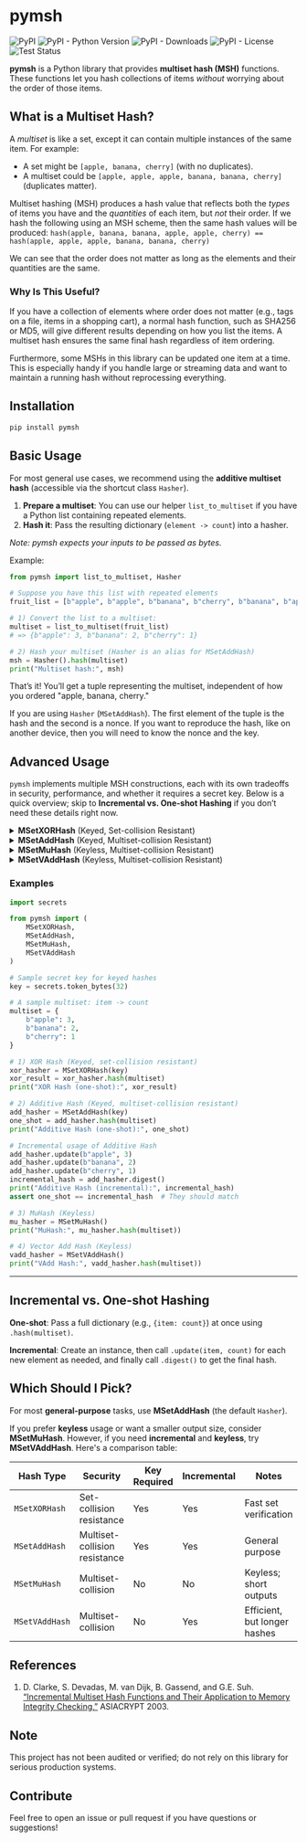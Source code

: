 # pymsh

<p>
   <img alt="PyPI" src="https://img.shields.io/pypi/v/pymsh?color=blue">
   <img alt="PyPI - Python Version" src="https://img.shields.io/pypi/pyversions/pymsh">
   <img alt="PyPI - Downloads" src="https://img.shields.io/pypi/dm/pymsh">
   <img alt="PyPI - License" src="https://img.shields.io/pypi/l/pymsh?label=license">
   <img alt="Test Status" src="https://github.com/cgshep/pymsh/actions/workflows/python-package.yml/badge.svg">
</p>

**pymsh** is a Python library that provides **multiset hash (MSH)** functions. These functions let you hash collections of items _without_ worrying about the order of those items.

## What is a Multiset Hash?

A _multiset_ is like a set, except it can contain multiple instances of the same item. For example:
- A set might be `[apple, banana, cherry]` (with no duplicates).
- A multiset could be `[apple, apple, apple, banana, banana, cherry]` (duplicates matter).

Multiset hashing (MSH) produces a hash value that reflects both the _types_ of items you have and the _quantities_ of each item, but _not_ their order. If we hash the following using an MSH scheme, then the same hash values will be produced: `hash(apple, banana, banana, apple, apple, cherry) == hash(apple, apple, apple, banana, banana, cherry)` 

We can see that the order does not matter as long as the elements and their quantities are the same.

### Why Is This Useful?

If you have a collection of elements where order does not matter (e.g., tags on a file, items in a shopping cart), a normal hash function, such as SHA256 or MD5, will give different results depending on how you list the items. A multiset hash ensures the same final hash regardless of item ordering.

Furthermore, some MSHs in this library can be updated one item at a time. This is especially handy if you handle large or streaming data and want to maintain a running hash without reprocessing everything.

## Installation

```bash
pip install pymsh
```

## Basic Usage

For most general use cases, we recommend using the **additive multiset hash** (accessible via the shortcut class `Hasher`).

1. **Prepare a multiset**: You can use our helper `list_to_multiset` if you have a Python list containing repeated elements.
2. **Hash it**: Pass the resulting dictionary (`element -> count`) into a hasher.

*Note: pymsh expects your inputs to be passed as bytes.*

Example:
```python
from pymsh import list_to_multiset, Hasher

# Suppose you have this list with repeated elements
fruit_list = [b"apple", b"apple", b"banana", b"cherry", b"banana", b"apple"]

# 1) Convert the list to a multiset:
multiset = list_to_multiset(fruit_list)
# => {b"apple": 3, b"banana": 2, b"cherry": 1}

# 2) Hash your multiset (Hasher is an alias for MSetAddHash)
msh = Hasher().hash(multiset)
print("Multiset hash:", msh)
```

That’s it! You’ll get a tuple representing the multiset, independent of how you ordered "apple, banana, cherry."

If you are using `Hasher` (`MSetAddHash`). The first element of the tuple is the hash and the second is a nonce. If you want to reproduce the hash, like on another device, then you will need to know the nonce and the key.

## Advanced Usage

`pymsh` implements multiple MSH constructions, each with its own tradeoffs in security, performance, and whether it requires a secret key. Below is a quick overview; skip to **Incremental vs. One-shot Hashing** if you don’t need these details right now.


<details>
<summary><strong>MSetXORHash</strong> (Keyed, Set-collision Resistant)</summary>

- **What it does**: A keyed hash using XOR operations internally.
- **Best for**: Cases where you only need to detect changes in the set of items (ignores the exact count of each item, though).
- **Supports incremental hashing?**: Yes.
- **Uses a secret key**: Yes.
- It is **NOT** multiset collision-resistant; if some of your elements repeat, then the same hash values may be produced for different orderings.
</details>


<details>
<summary><strong>MSetAddHash</strong> (Keyed, Multiset-collision Resistant)</summary>

- **What it does**: Uses an additive approach under a secret key to ensure that different multisets produce distinct hashes.
- **Best for**: Most general-purpose scenarios. This is the same as the default `Hasher` class.
- **Supports incremental hashing?**: Yes.
- **Uses a secret key**: Yes.
</details>

<details>
<summary><strong>MSetMuHash</strong> (Keyless, Multiset-collision Resistant)</summary>

- **What it does**: Uses multiplication in a finite field (large prime modulus).
- **Best for**: Keyless scenarios with a short output size. Good when you want collision resistance without managing keys.
- **Supports incremental hashing?**: No.
- **Uses a secret key**: No.
</details>

<details>
<summary><strong>MSetVAddHash</strong> (Keyless, Multiset-collision Resistant)</summary>

- **What it does**: Uses vector addition space.
- **Best for**: Keyless scenarios with incremental updates; yields a larger hash compared to MuHash, but often simpler to handle incrementally.
- **Supports incremental hashing?**: Yes.
- **Requires a Key**: No.
</details>

### Examples

```python
import secrets

from pymsh import (
    MSetXORHash,
    MSetAddHash,
    MSetMuHash,
    MSetVAddHash
)

# Sample secret key for keyed hashes
key = secrets.token_bytes(32)

# A sample multiset: item -> count
multiset = {
    b"apple": 3,
    b"banana": 2,
    b"cherry": 1
}

# 1) XOR Hash (Keyed, set-collision resistant)
xor_hasher = MSetXORHash(key)
xor_result = xor_hasher.hash(multiset)
print("XOR Hash (one-shot):", xor_result)

# 2) Additive Hash (Keyed, multiset-collision resistant)
add_hasher = MSetAddHash(key)
one_shot = add_hasher.hash(multiset)
print("Additive Hash (one-shot):", one_shot)

# Incremental usage of Additive Hash
add_hasher.update(b"apple", 3)
add_hasher.update(b"banana", 2)
add_hasher.update(b"cherry", 1)
incremental_hash = add_hasher.digest()
print("Additive Hash (incremental):", incremental_hash)
assert one_shot == incremental_hash  # They should match

# 3) MuHash (Keyless)
mu_hasher = MSetMuHash()
print("MuHash:", mu_hasher.hash(multiset))

# 4) Vector Add Hash (Keyless)
vadd_hasher = MSetVAddHash()
print("VAdd Hash:", vadd_hasher.hash(multiset))
```

---

## Incremental vs. One-shot Hashing

**One‐shot**: Pass a full dictionary (e.g., `{item: count}`) at once using `.hash(multiset)`.

**Incremental**: Create an instance, then call `.update(item, count)` for each new element as needed, and finally call `.digest()` to get the final hash.

## Which Should I Pick?

For most **general-purpose** tasks, use **MSetAddHash** (the default `Hasher`).

If you prefer **keyless** usage or want a smaller output size, consider **MSetMuHash**. However, if you need **incremental** and **keyless**, try **MSetVAddHash**. Here's a comparison table:

| Hash Type       | Security          | Key Required | Incremental | Notes                        |
|-----------------|-------------------|--------------|-------------|------------------------------|
| `MSetXORHash`   | Set-collision resistance    | Yes          | Yes         | Fast set verification        |
| `MSetAddHash`   | Multiset-collision resistance | Yes          | Yes         | General purpose              |
| `MSetMuHash`    | Multiset-collision| No           | No          | Keyless; short outputs       |
| `MSetVAddHash`  | Multiset-collision| No           | Yes         | Efficient, but longer hashes |


## References

1. D. Clarke, S. Devadas, M. van Dijk, B. Gassend, and G.E. Suh. [“Incremental Multiset Hash Functions and Their Application to Memory Integrity Checking,”](https://www.iacr.org/cryptodb/data/paper.php?pubkey=151) ASIACRYPT 2003.

## Note
This project has not been audited or verified; do not rely on this library for serious production systems.

## Contribute

Feel free to open an issue or pull request if you have questions or suggestions!
